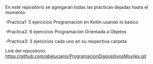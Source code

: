 En este repositorio se agregaran todas las prácticas dejadas hasta el momento:

  -Practica1: 5 ejercicios Programación en Kotlin usando lo basico
 
  -Practica2: 6 ejercicios Programación Orientada a Objetos

  -Practica3: 3 ejercicios cada uno en su respectiva carpeta

Link del repositorio: https://github.com/abeluciano/ProgramacionDispositivosMoviles.git
